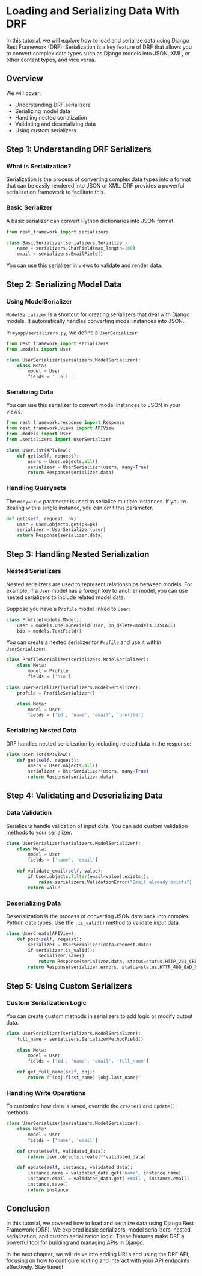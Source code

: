 # Loading and Serializing Data With DRF

In this tutorial, we will explore how to load and serialize data using Django Rest Framework (DRF). Serialization is a key feature of DRF that allows you to convert complex data types such as Django models into JSON, XML, or other content types, and vice versa.

## Overview

We will cover:
- Understanding DRF serializers
- Serializing model data
- Handling nested serialization
- Validating and deserializing data
- Using custom serializers

## Step 1: Understanding DRF Serializers

### What is Serialization?

Serialization is the process of converting complex data types into a format that can be easily rendered into JSON or XML. DRF provides a powerful serialization framework to facilitate this.

### Basic Serializer

A basic serializer can convert Python dictionaries into JSON format.

```python
from rest_framework import serializers

class BasicSerializer(serializers.Serializer):
    name = serializers.CharField(max_length=100)
    email = serializers.EmailField()
```

You can use this serializer in views to validate and render data.

## Step 2: Serializing Model Data

### Using ModelSerializer

`ModelSerializer` is a shortcut for creating serializers that deal with Django models. It automatically handles converting model instances into JSON.

In `myapp/serializers.py`, we define a `UserSerializer`:

```python
from rest_framework import serializers
from .models import User

class UserSerializer(serializers.ModelSerializer):
    class Meta:
        model = User
        fields = '__all__'
```

### Serializing Data

You can use this serializer to convert model instances to JSON in your views.

```python
from rest_framework.response import Response
from rest_framework.views import APIView
from .models import User
from .serializers import UserSerializer

class UserList(APIView):
    def get(self, request):
        users = User.objects.all()
        serializer = UserSerializer(users, many=True)
        return Response(serializer.data)
```

### Handling Querysets

The `many=True` parameter is used to serialize multiple instances. If you're dealing with a single instance, you can omit this parameter.

```python
def get(self, request, pk):
    user = User.objects.get(pk=pk)
    serializer = UserSerializer(user)
    return Response(serializer.data)
```

## Step 3: Handling Nested Serialization

### Nested Serializers

Nested serializers are used to represent relationships between models. For example, if a `User` model has a foreign key to another model, you can use nested serializers to include related model data.

Suppose you have a `Profile` model linked to `User`:

```python
class Profile(models.Model):
    user = models.OneToOneField(User, on_delete=models.CASCADE)
    bio = models.TextField()
```

You can create a nested serializer for `Profile` and use it within `UserSerializer`:

```python
class ProfileSerializer(serializers.ModelSerializer):
    class Meta:
        model = Profile
        fields = ['bio']

class UserSerializer(serializers.ModelSerializer):
    profile = ProfileSerializer()

    class Meta:
        model = User
        fields = ['id', 'name', 'email', 'profile']
```

### Serializing Nested Data

DRF handles nested serialization by including related data in the response:

```python
class UserList(APIView):
    def get(self, request):
        users = User.objects.all()
        serializer = UserSerializer(users, many=True)
        return Response(serializer.data)
```

## Step 4: Validating and Deserializing Data

### Data Validation

Serializers handle validation of input data. You can add custom validation methods to your serializer.

```python
class UserSerializer(serializers.ModelSerializer):
    class Meta:
        model = User
        fields = ['name', 'email']

    def validate_email(self, value):
        if User.objects.filter(email=value).exists():
            raise serializers.ValidationError("Email already exists")
        return value
```

### Deserializing Data

Deserialization is the process of converting JSON data back into complex Python data types. Use the `.is_valid()` method to validate input data.

```python
class UserCreate(APIView):
    def post(self, request):
        serializer = UserSerializer(data=request.data)
        if serializer.is_valid():
            serializer.save()
            return Response(serializer.data, status=status.HTTP_201_CREATED)
        return Response(serializer.errors, status=status.HTTP_400_BAD_REQUEST)
```

## Step 5: Using Custom Serializers

### Custom Serialization Logic

You can create custom methods in serializers to add logic or modify output data.

```python
class UserSerializer(serializers.ModelSerializer):
    full_name = serializers.SerializerMethodField()

    class Meta:
        model = User
        fields = ['id', 'name', 'email', 'full_name']

    def get_full_name(self, obj):
        return f"{obj.first_name} {obj.last_name}"
```

### Handling Write Operations

To customize how data is saved, override the `create()` and `update()` methods.

```python
class UserSerializer(serializers.ModelSerializer):
    class Meta:
        model = User
        fields = ['name', 'email']

    def create(self, validated_data):
        return User.objects.create(**validated_data)

    def update(self, instance, validated_data):
        instance.name = validated_data.get('name', instance.name)
        instance.email = validated_data.get('email', instance.email)
        instance.save()
        return instance
```

## Conclusion

In this tutorial, we covered how to load and serialize data using Django Rest Framework (DRF). We explored basic serializers, model serializers, nested serialization, and custom serialization logic. These features make DRF a powerful tool for building and managing APIs in Django.

In the next chapter, we will delve into adding URLs and using the DRF API, focusing on how to configure routing and interact with your API endpoints effectively. Stay tuned!